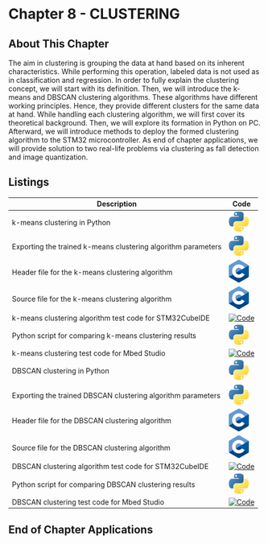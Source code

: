 # Chapter 8 - CLUSTERING

## About This Chapter

The aim in clustering is grouping the data at hand based on its inherent characteristics. While performing this operation, labeled data is not used as in classification and regression. In order to fully explain the clustering concept, we will start with its definition. Then, we will introduce the k-means and DBSCAN clustering algorithms. These algorithms have different working principles. Hence, they provide different clusters for the same data at hand. While handling each clustering algorithm, we will first cover its theoretical background. Then, we will explore its formation in Python on PC. Afterward, we will introduce methods to deploy the formed clustering algorithm to the STM32 microcontroller. As end of chapter applications, we will provide solution to two real-life problems via clustering as fall detection and image quantization.

## Listings
<center>

| Description  | Code    |
|----------------------------------------------------------------------------------- | ----------------------------------------------------------------- |
| k-means clustering in Python                                                       | [![Code](../Images/py.png)](PythonScripts/train_clus_kmeans.py)   |
| Exporting the trained k-means clustering algorithm parameters                      | [![Code](../Images/py.png)](PythonScripts/export_clus_kmeans.py)  |
| Header file for the k-means clustering algorithm                                   | [![Code](../Images/C.png)](exported_models/kmeans_clus_config.h)  |
| Source file for the k-means clustering algorithm                                   | [![Code](../Images/C.png)](exported_models/kmeans_clus_config.c)  |
| k-means clustering algorithm test code for STM32CubeIDE                            | [![Code]()]()        |
| Python script for comparing k-means clustering results                             | [![Code](../Images/py.png)](PythonScripts/setup_clus_kmeans.py) |
| k-means clustering test code for Mbed Studio                                       | [![Code]()]()     |
| DBSCAN clustering in Python                                                        | [![Code](../Images/py.png)](PythonScripts/train_clus_dbscan.py)   |
| Exporting the trained DBSCAN clustering algorithm parameters                       | [![Code](../Images/py.png)](PythonScripts/export_clus_kmeans.py)  |
| Header file for the DBSCAN clustering algorithm                                    | [![Code](../Images/C.png)](exported_models/dbscan_clus_config.h)  |
| Source file for the DBSCAN clustering algorithm                                    | [![Code](../Images/C.png)](exported_models/dbscan_clus_config.c)  |
| DBSCAN clustering algorithm test code for STM32CubeIDE                             | [![Code]()]()     |
| Python script for comparing DBSCAN clustering results                              | [![Code](../Images/py.png)](PythonScripts/setup_clus_dbscan.py)   |
| DBSCAN clustering test code for Mbed Studio                                        | [![Code]()]()     |

</center>


## End of Chapter Applications

<!-- <center>

| Description                         | Python Scripts                                             |  Project Files                                        |
| ----------------------------------- | ---------------------------------------------------------- | ----------------------------------------------------- |
| Fall Detection                      | [![Code](../Images/py.png)]()      | [![Code]() |
| Image Quantization                  | [![Code](../Images/py.png)]()      | [![Code]() |

</center> -->

